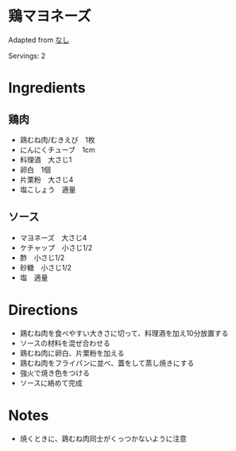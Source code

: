 
# 鶏マヨネーズ

Adapted from [なし](#)

Servings: 2

# Ingredients
## 鶏肉
- 鶏むね肉/むきえび　1枚
- にんにくチューブ　1cm
- 料理酒　大さじ1
- 卵白　1個
- 片栗粉　大さじ4
- 塩こしょう　適量
## ソース
- マヨネーズ　大さじ4
- ケチャップ　小さじ1/2
- 酢　小さじ1/2
- 砂糖　小さじ1/2
- 塩　適量
# Directions
- 鶏むね肉を食べやすい大きさに切って、料理酒を加え10分放置する
- ソースの材料を混ぜ合わせる
- 鶏むね肉に卵白、片栗粉を加える
- 鶏むね肉をフライパンに並べ、蓋をして蒸し焼きにする
- 強火で焼き色をつける
- ソースに絡めて完成
# Notes
- 焼くときに、鶏むね肉同士がくっつかないように注意
